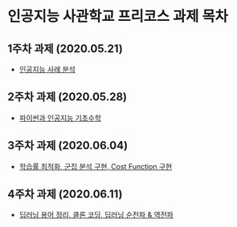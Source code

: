 # 인공지능 사관학교 프리코스 과제 목차

## 1주차 과제 (2020.05.21)
  * [인공지능 사례 분석](/1주차과제.ipynb)
## 2주차 과제 (2020.05.28)
  * [파이썬과 인공지능 기초수학](/2주차과제.ipynb)
## 3주차 과제 (2020.06.04)
  * [학습률 최적화, 군집 분석 구현, Cost Function 구현](/3주차과제.ipynb)
## 4주차 과제 (2020.06.11)
  * [딥러닝 용어 정리, 클론 코딩, 딥러닝 순전파 & 역전파 ](/4주차과제.ipynb)
